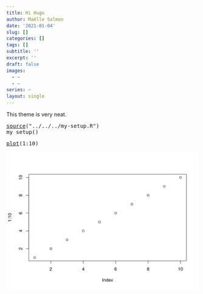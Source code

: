 ```yaml
---
title: Hi Hugo
author: Maëlle Salmon
date: '2021-01-04'
slug: []
categories: []
tags: []
subtitle: ''
excerpt: ''
draft: false
images:
  - ~
  - ~
series: ~
layout: single
---
```

This theme is very neat.

<pre class='chroma'>
<span class='kr'><a href='https://rdrr.io/r/base/source.html'>source</a></span><span class='o'>(</span><span class='s'>"../../../my-setup.R"</span><span class='o'>)</span>
<span class='nf'>my_setup</span><span class='o'>(</span><span class='o'>)</span>
</pre>

<pre class='chroma'>
<span class='nf'><a href='https://rdrr.io/r/graphics/plot.default.html'>plot</a></span><span class='o'>(</span><span class='m'>1</span><span class='o'>:</span><span class='m'>10</span><span class='o'>)</span>
</pre>

<img src="unnamed-chunk-1-1.png" width="672" />


